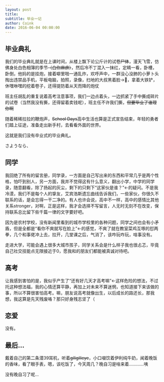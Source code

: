 ```yaml
---
layout: post
title: 
subtitle: 毕业一记
author: Coink 
date: 2016-06-04 00:00:00 
---
```



毕业典礼
--



我们的毕业典礼就是在上课时间，从楼上飘下论公斤计的试卷~~尸体~~，漫天飞雪，仿佛身处白色相簿的季节~~（白你麻痹）~~，然后冷不丁混入一抹红，定睛一看，卧槽，卧倒，他妈的是挂炮，接着噼里啪一通乱炸，欢呼声中，一群没心没肺的小萝卜头掏出违禁品手机，平板电脑，拍照，录像，扫地的大叔黑着脸→🌚，拿着大铁铲，休嘿咻嘿的挖着卷子，还得提防着从天而降的炮仗

班主任胡乱的重复说着高考注意事项，我们一边点着头，一边抓紧了手中撕成碎片的试卷（当然我没有撕，还得留着卖钱呢），班主任不许我们撕，~~但要毕业了谁理你啊~~

随着稀稀拉拉的鞭炮声，~~School Days~~高中生活也算是正式宣告结束，年轻的勇者们踏上征途，准备走出新手村，去看看外面的世界。

这就是我们没有卒业式的毕业典礼。

さようなら、


同学
--


我回绝了所有的留言册，同学录，一方面是自己写出来的东西和平常几乎是两个性格，怕吓到别人，另一方面，我并不觉得这有什么意义，翻出小学，中学的同学录，随意翻看，除了扬起的灰尘，剩下的只剩下“这家伙是谁？”←的疑问。不是我冷漠，我们不是每个人的挚友，艾宾浩斯遗忘曲线告诉我们，一些家伙，你很久不联系的话，是会忘得一干二净的。有人也许会说，高中不一样，高中的感情比其他关系stronger，对啊，正是这样，我才会选择不写留言，人无时无刻不在改变，保持联系总比留下些千篇一律的文字要好吧。


因为是农村学校，没有新闻里看到的城市学校里的各种问题，同学之间也会有小矛盾，但是全都是“看你不爽就写在脸上”←的感觉，不爽了就在教室菜鸡互啄的怼两拳，几个和事佬冲上去，拉开，几堂课之后，气消了，该咋玩咋玩，啥事没有。

走进大学，可能会遇上很多大城市孩子，同学关系会是什么样子我也很忐忑，毕竟自己社交技能点无限接近于0，愿我和的朋友们都能被真诚对待吧。





高考
--


让我感到害怕的是，我似乎产生了“还有好几天才高考嘛”←这样危险的想法，不过托这种想法福，我的心情还算平静，再加上对未来不算迷惘，也知道接下来该做的事，所以不算很害怕高考。嘛，朋友说高考就像出生，以后成长的路还长，那我想，我这算是先天残废咯？那只好身残志坚了（



恋爱
--
没有。



最后...
--


戴着自己的第二条潜39耳机，听着~~giligilieye~~，小口啜饮着伊利纯牛奶，闻着晚饭的香味，看了眼手表，嗯，该吃饭了，今天周几？晚自习是啥来着............咦

没有晚自习了呢...